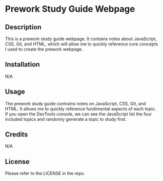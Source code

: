 # Prework Study Guide Webpage

## Description

This is a prework study guide webpage. It contains notes about JavaScript, CSS, Git, and HTML, which will allow me to quickly reference core concepts I used to create the prework webpage.

## Installation

N/A

## Usage

The prework study guide contrains notes on JavaScript, CSS, Git, and HTML. It allows me to quickly reference fundimental aspects of each topic. If you open the DevTools console, we can see the JavaScript list the four included topics and randomly generate a topic to study first.

## Credits

N/A

## License

Please refer to the LICENSE in the repo.